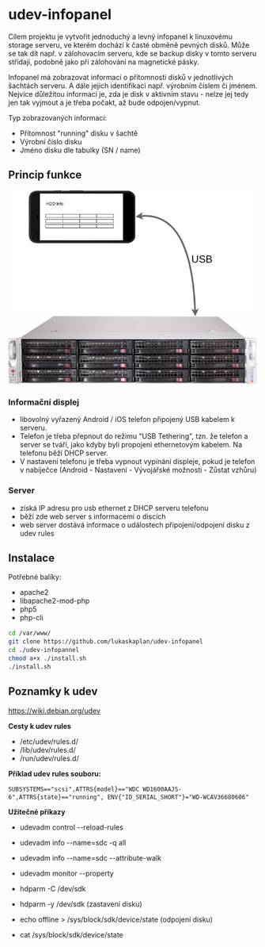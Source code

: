 # udev-infopanel

Cílem projektu je vytvořit jednoduchý a levný infopanel k linuxovému storage serveru, ve kterém dochází k časté obměně pevných disků. 
Může se tak dít např. v zálohovacím serveru, kde se backup disky v tomto serveru střídají, podobně jako při zálohování na magnetické pásky.

Infopanel má zobrazovat informaci o přítomnosti disků v jednotlivých šachtách serveru. A dále jejich identifikaci např. výrobním číslem či jménem.
Nejvíce důležitou informací je, zda je disk v aktivním stavu - nelze jej tedy jen tak vyjmout a je třeba počakt, až bude odpojen/vypnut.

Typ zobrazovaných informací:
* Přítomnost "running" disku v šachtě
* Výrobní číslo disku
* Jméno disku dle tabulky (SN / name)

## Princip funkce

![Schema](./images/scheme.png)

### Informační displej
* libovolný vyřazený Android / iOS telefon připojený USB kabelem k serveru.
* Telefon je třeba přepnout do režimu "USB Tethering", tzn. že telefon a server se tváří, jako kdyby byli propojeni ethernetovým kabelem. Na telefonu běží DHCP server.
* V nastavení telefonu je třeba vypnout vypínání displeje, pokud je telefon v nabíječce (Android - Nastavení - Vývojářské možnosti - Zůstat vzhůru)

### Server
* získá IP adresu pro usb ethernet z DHCP serveru telefonu 
* běží zde web server s informacemi o discích
* web server dostává informace o událostech připojení/odpojení disku z udev rules

## Instalace
Potřebné balíky:
* apache2
* libapache2-mod-php
* php5
* php-cli

```Bash
cd /var/www/
git clone https://github.com/lukaskaplan/udev-infopanel
cd ./udev-infopannel
chmod a+x ./install.sh
./install.sh
```

## Poznamky k udev
https://wiki.debian.org/udev

**Cesty k udev rules**
* /etc/udev/rules.d/
* /lib/udev/rules.d/
* /run/udev/rules.d/

**Příklad udev rules souboru:**
```
SUBSYSTEMS=="scsi",ATTRS{model}=="WDC WD1600AAJS-6",ATTRS{state}=="running", ENV{"ID_SERIAL_SHORT"}="WD-WCAV36680606"
```

**Užitečné příkazy**
* udevadm control --reload-rules
* udevadm info --name=sdc -q all
* udevadm info --name=sdc --attribute-walk
* udevadm monitor --property


* hdparm -C /dev/sdk
* hdparm -y /dev/sdk (zastavení disku)
* echo offline > /sys/block/sdk/device/state (odpojení disku)
* cat /sys/block/sdk/device/state
